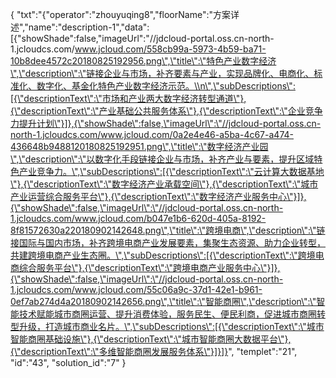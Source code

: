 {
	"txt":"{\"operator\":\"zhouyuqing8\",\"floorName\":\"方案详述\",\"name\":\"description-1\",\"data\":[{\"showShade\":false,\"imageUrl\":\"//jdcloud-portal.oss.cn-north-1.jcloudcs.com/www.jcloud.com/558cb99a-5973-4b59-ba71-10b8dee4572c20180825192956.png\",\"title\":\"特色产业数字经济\",\"description\":\"链接企业与市场，补齐要素与产业，实现品牌化、电商化、标准化、数字化、基金化特色产业数字经济示范。\\n\",\"subDescriptions\":[{\"descriptionText\":\"市场和产业两大数字经济转型通道\"},{\"descriptionText\":\"产业基础公共服务体系\"},{\"descriptionText\":\"企业竞争力提升计划\"}]},{\"showShade\":false,\"imageUrl\":\"//jdcloud-portal.oss.cn-north-1.jcloudcs.com/www.jcloud.com/0a2e4e46-a5ba-4c67-a474-436648b9488120180825192951.png\",\"title\":\"数字经济产业园\",\"description\":\"以数字化手段链接企业与市场，补齐产业与要素，提升区域特色产业竞争力。\",\"subDescriptions\":[{\"descriptionText\":\"云计算大数据基地\"},{\"descriptionText\":\"数字经济产业承载空间\"},{\"descriptionText\":\"城市产业运营综合服务平台\"},{\"descriptionText\":\"数字经济产业服务中心\"}]},{\"showShade\":false,\"imageUrl\":\"//jdcloud-portal.oss.cn-north-1.jcloudcs.com/www.jcloud.com/b047e1b6-620d-405a-8192-8f81572630a220180902142648.png\",\"title\":\"跨境电商\",\"description\":\"链接国际与国内市场，补齐跨境电商产业发展要素，集聚生态资源、助力企业转型，共建跨境电商产业生态圈。\",\"subDescriptions\":[{\"descriptionText\":\"跨境电商综合服务平台\"},{\"descriptionText\":\"跨境电商产业服务中心\"}]},{\"showShade\":false,\"imageUrl\":\"//jdcloud-portal.oss.cn-north-1.jcloudcs.com/www.jcloud.com/55c06a9c-37d1-42e1-b961-0ef7ab274d4a20180902142656.png\",\"title\":\"智能商圈\",\"description\":\"智能技术赋能城市商圈运营、提升消费体验，服务民生、便民利商，促进城市商圈转型升级，打造城市商业名片。\",\"subDescriptions\":[{\"descriptionText\":\"城市智能商圈基础设施\"},{\"descriptionText\":\"城市智能商圈大数据平台\"},{\"descriptionText\":\"多维智能商圈发展服务体系\"}]}]}",
	"templet":"21",
	"id":"43",
	"solution_id":"7"
}